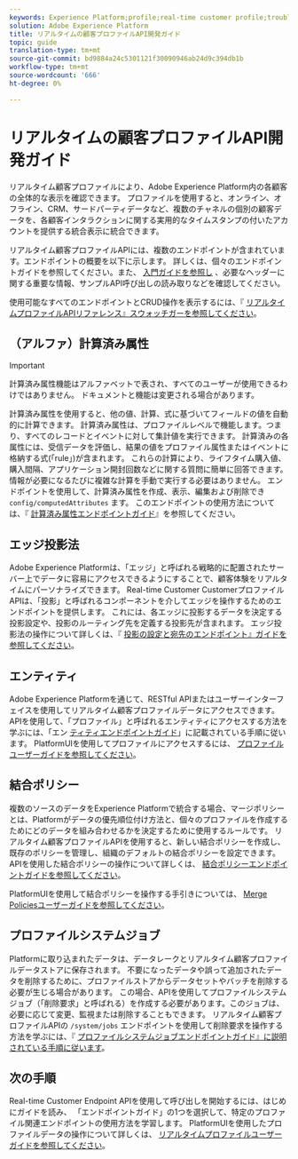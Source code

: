 ```yaml
---
keywords: Experience Platform;profile;real-time customer profile;troubleshooting;API
solution: Adobe Experience Platform
title: リアルタイムの顧客プロファイルAPI開発ガイド
topic: guide
translation-type: tm+mt
source-git-commit: bd9884a24c5301121f30090946ab24d9c394db1b
workflow-type: tm+mt
source-wordcount: '666'
ht-degree: 0%

---
```



# リアルタイムの顧客プロファイルAPI開発ガイド

リアルタイム顧客プロファイルにより、Adobe Experience Platform内の各顧客の全体的な表示を確認できます。 プロファイルを使用すると、オンライン、オフライン、CRM、サードパーティデータなど、複数のチャネルの個別の顧客データを、各顧客インタラクションに関する実用的なタイムスタンプの付いたアカウントを提供する統合表示に統合できます。

リアルタイム顧客プロファイルAPIには、複数のエンドポイントが含まれています。エンドポイントの概要を以下に示します。 詳しくは、個々のエンドポイントガイドを参照してください。また、 [入門ガイドを参照し](getting-started.md) 、必要なヘッダーに関する重要な情報、サンプルAPI呼び出しの読み取りなどを確認してください。

使用可能なすべてのエンドポイントとCRUD操作を表示するには、『 [リアルタイムプロファイルAPIリファレンス』スウォッチガーを参照してください](https://www.adobe.io/apis/experienceplatform/home/api-reference.html#!acpdr/swagger-specs/real-time-customer-profile.yaml)。

## （アルファ）計算済み属性

>[!IMPORTANT]
>
>
>計算済み属性機能はアルファベットで表され、すべてのユーザーが使用できるわけではありません。 ドキュメントと機能は変更される場合があります。

計算済み属性を使用すると、他の値、計算、式に基づいてフィールドの値を自動的に計算できます。 計算済み属性は、プロファイルレベルで機能します。つまり、すべてのレコードとイベントに対して集計値を実行できます。 計算済みの各属性には、受信データを評価し、結果の値をプロファイル属性またはイベントに格納する式(「rule」)が含まれます。 これらの計算により、ライフタイム購入値、購入間隔、アプリケーション開封回数などに関する質問に簡単に回答できます。情報が必要になるたびに複雑な計算を手動で実行する必要はありません。 エンドポイントを使用して、計算済み属性を作成、表示、編集および削除でき `config/computedAttributes` ます。 このエンドポイントの使用方法については、『 [計算済み属性エンドポイントガイド](computed-attributes.md)』を参照してください。

## エッジ投影法

Adobe Experience Platformは、「エッジ」と呼ばれる戦略的に配置されたサーバー上でデータに容易にアクセスできるようにすることで、顧客体験をリアルタイムにパーソナライズできます。 Real-time Customer CustomerプロファイルAPIは、「投影」と呼ばれるコンポーネントを介してエッジを操作するためのエンドポイントを提供します。 これには、各エッジに投影するデータを決定する投影設定や、投影のルーティング先を定義する投影先が含まれます。 エッジ投影法の操作について詳しくは、『 [投影の設定と宛先のエンドポイント』ガイドを参照してください](edge-projections.md)。

## エンティティ

Adobe Experience Platformを通じて、RESTful APIまたはユーザーインターフェイスを使用してリアルタイム顧客プロファイルデータにアクセスできます。 APIを使用して、「プロファイル」と呼ばれるエンティティにアクセスする方法を学ぶには、「エン [ティティエンドポイントガイド](entities.md)」に記載されている手順に従います。 PlatformUIを使用してプロファイルにアクセスするには、 [プロファイルユーザーガイドを参照してください](../ui/user-guide.md)。

## 結合ポリシー

複数のソースのデータをExperience Platformで統合する場合、マージポリシーとは、Platformがデータの優先順位付け方法と、個々のプロファイルを作成するためにどのデータを組み合わせるかを決定するために使用するルールです。 リアルタイム顧客プロファイルAPIを使用すると、新しい結合ポリシーを作成し、既存のポリシーを管理し、組織のデフォルトの結合ポリシーを設定できます。 APIを使用した結合ポリシーの操作について詳しくは、 [結合ポリシーエンドポイントガイドを参照してください](merge-policies.md)。

PlatformUIを使用して結合ポリシーを操作する手引きについては、 [Merge Policiesユーザーガイドを参照してください](../ui/merge-policies.md)。

## プロファイルシステムジョブ

Platformに取り込まれたデータは、データレークとリアルタイム顧客プロファイルデータストアに保存されます。 不要になったデータや誤って追加されたデータを削除するために、プロファイルストアからデータセットやバッチを削除する必要が生じる場合があります。 この場合、APIを使用してプロファイルシステムジョブ（「削除要求」と呼ばれる）を作成する必要があります。このジョブは、必要に応じて変更、監視または削除することもできます。 リアルタイム顧客プロファイルAPIの `/system/jobs` エンドポイントを使用して削除要求を操作する方法を学ぶには、『 [プロファイルシステムジョブエンドポイントガイド』に説明されている手順に従います](profile-system-jobs.md)。

## 次の手順

Real-time Customer Endpoint APIを使用して呼び出しを開始するには、はじめにガイドを読み、 [](getting-started.md) 「エンドポイントガイド」の1つを選択して、特定のプロファイル関連エンドポイントの使用方法を学習します。 PlatformUIを使用したプロファイルデータの操作について詳しくは、 [リアルタイムプロファイルユーザーガイドを参照してください](../ui/user-guide.md)。
